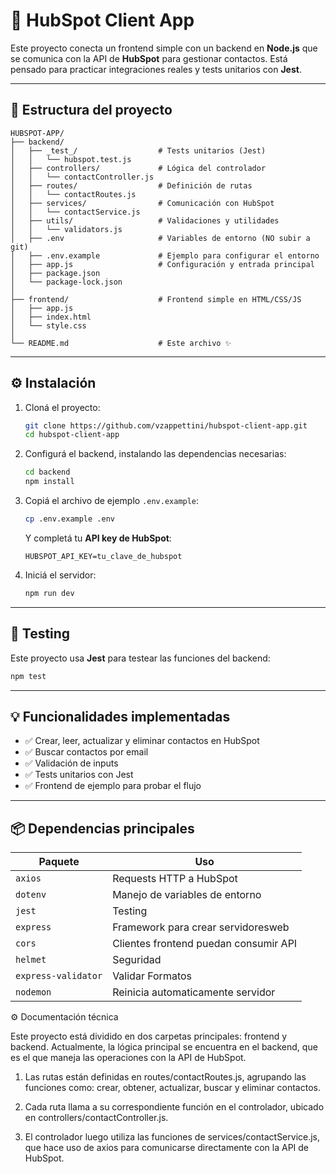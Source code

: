 # 📱 HubSpot Client App

Este proyecto conecta un frontend simple con un backend en **Node.js** que se comunica con la API de **HubSpot** para gestionar contactos. Está pensado para practicar integraciones reales y tests unitarios con **Jest**.

---

## 🧹 Estructura del proyecto

```
HUBSPOT-APP/
├── backend/
│   ├── _test_/                  # Tests unitarios (Jest)
│   │   └── hubspot.test.js
│   ├── controllers/             # Lógica del controlador
│   │   └── contactController.js
│   ├── routes/                  # Definición de rutas
│   │   └── contactRoutes.js
│   ├── services/                # Comunicación con HubSpot
│   │   └── contactService.js
│   ├── utils/                   # Validaciones y utilidades
│   │   └── validators.js
│   ├── .env                     # Variables de entorno (NO subir a git)
│   ├── .env.example             # Ejemplo para configurar el entorno
│   ├── app.js                   # Configuración y entrada principal
│   ├── package.json
│   └── package-lock.json
│
├── frontend/                    # Frontend simple en HTML/CSS/JS
│   ├── app.js
│   ├── index.html
│   └── style.css
│
└── README.md                    # Este archivo ✨
```

---

## ⚙️ Instalación

1. Cloná el proyecto:

   ```bash
   git clone https://github.com/vzappettini/hubspot-client-app.git
   cd hubspot-client-app
   ```

2. Configurá el backend, instalando las dependencias necesarias:

   ```bash
   cd backend
   npm install
   ```

3. Copiá el archivo de ejemplo `.env.example`:

   ```bash
   cp .env.example .env
   ```

   Y completá tu **API key de HubSpot**:

   ```env
   HUBSPOT_API_KEY=tu_clave_de_hubspot
   ```

4. Iniciá el servidor:

   ```bash
   npm run dev
   ```

---

## 🥪 Testing

Este proyecto usa **Jest** para testear las funciones del backend:

```bash
npm test
```

---

## 💡 Funcionalidades implementadas

- ✅ Crear, leer, actualizar y eliminar contactos en HubSpot
- ✅ Buscar contactos por email
- ✅ Validación de inputs
- ✅ Tests unitarios con Jest
- ✅ Frontend de ejemplo para probar el flujo

---

## 📦 Dependencias principales

| Paquete     | Uso                                                |
|------------------------|-----------------------------------------|
| `axios`                | Requests HTTP a HubSpot                 |
| `dotenv`               | Manejo de variables de entorno          |
| `jest`                 | Testing                                 |
| `express`              | Framework para crear servidoresweb      |
| `cors`                 | Clientes frontend puedan consumir API   |
| `helmet`               | Seguridad                               |
| `express-validator`    | Validar Formatos                        |
| `nodemon`              | Reinicia automaticamente servidor       |


⚙️ Documentación técnica

Este proyecto está dividido en dos carpetas principales: frontend y backend.
Actualmente, la lógica principal se encuentra en el backend, que es el que maneja las operaciones con la API de HubSpot.

1. Las rutas están definidas en routes/contactRoutes.js, agrupando las funciones como: crear, obtener, actualizar, buscar y eliminar contactos.

2. Cada ruta llama a su correspondiente función en el controlador, ubicado en controllers/contactController.js.

3. El controlador luego utiliza las funciones de services/contactService.js, que hace uso de axios para comunicarse directamente con la API de HubSpot.



